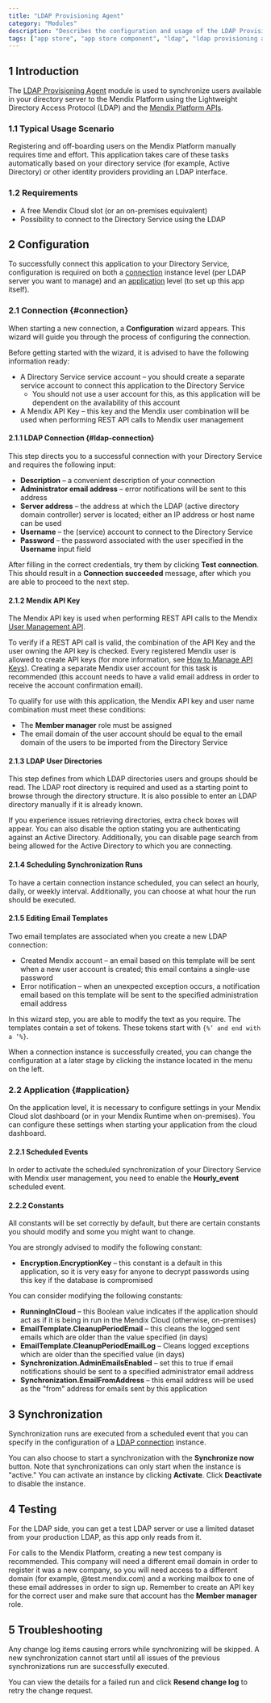 ```yaml
---
title: "LDAP Provisioning Agent"
category: "Modules"
description: "Describes the configuration and usage of the LDAP Provisioning Agent module, which is available in the Mendix App Store."
tags: ["app store", "app store component", "ldap", "ldap provisioning agent", "platform support"]
---
```


## 1 Introduction

The [LDAP Provisioning Agent](https://appstore.home.mendix.com/link/app/1218/) module is used to synchronize users available in your directory server to the Mendix Platform using the Lightweight Directory Access Protocol (LDAP) and the [Mendix Platform APIs](/apidocs-mxsdk/apidocs/). 

### 1.1 Typical Usage Scenario

Registering and off-boarding users on the Mendix Platform manually requires time and effort. This application takes care of these tasks automatically based on your directory service (for example, Active Directory) or other identity providers providing an LDAP interface.

### 1.2 Requirements

* A free Mendix Cloud slot (or an on-premises equivalent)
* Possibility to connect to the Directory Service using the LDAP

## 2 Configuration

To successfully connect this application to your Directory Service, configuration is required on both a [connection](#connection) instance level (per LDAP server you want to manage) and an [application](#application) level (to set up this app itself).

### 2.1 Connection {#connection}

When starting a new connection, a **Configuration** wizard appears. This wizard will guide you through the process of configuring the connection. 

Before getting started with the wizard, it is advised to have the following information ready:

* A Directory Service service account – you should create a separate service account to connect this application to the Directory Service
	* You should not use a user account for this, as this application will be dependent on the availability of this account
* A Mendix API Key – this key and the Mendix user combination will be used when performing REST API calls to Mendix user management

#### 2.1.1 LDAP Connection {#ldap-connection}

This step directs you to a successful connection with your Directory Service and requires the following input:

* **Description** – a convenient description of your connection 
* **Administrator email address** – error notifications will be sent to this address
* **Server address** – the address at which the LDAP (active directory domain controller) server is located; either an IP address or host name can be used
* **Username** – the (service) account to connect to the Directory Service
* **Password** – the password associated with the user specified in the **Username** input field

After filling in the correct credentials, try them by clicking **Test connection**. This should result in a **Connection succeeded** message, after which you are able to proceed to the next step.

#### 2.1.2 Mendix API Key

The Mendix API key is used when performing REST API calls to the Mendix [User Management API](/apidocs-mxsdk/apidocs/user-management-api). 

To verify if a REST API call is valid, the combination of the API Key and the user owning the API key is checked. Every registered Mendix user is allowed to create API keys (for more information, see [How to Manage API Keys](/developerportal/settings/api-key)). Creating a separate Mendix user account for this task is recommended (this account needs to have a valid email address in order to receive the account confirmation email).

To qualify for use with this application, the Mendix API key and user name combination must meet these conditions:

* The **Member manager** role must be assigned
* The email domain of the user account should be equal to the email domain of the users to be imported from the Directory Service

#### 2.1.3 LDAP User Directories

This step defines from which LDAP directories users and groups should be read. The LDAP root directory is required and used as a starting point to browse through the directory structure. It is also possible to enter an LDAP directory manually if it is already known.

If you experience issues retrieving directories, extra check boxes will appear. You can also disable the option stating you are authenticating against an Active Directory. Additionally, you can disable page search from being allowed for the Active Directory to which you are connecting.

#### 2.1.4 Scheduling Synchronization Runs

To have a certain connection instance scheduled, you can select an hourly, daily, or weekly interval. Additionally, you can choose at what hour the run should be executed.

#### 2.1.5 Editing Email Templates

Two email templates are associated when you create a new LDAP connection:

* Created Mendix account – an email based on this template will be sent when a new user account is created; this email contains a single-use password
* Error notification – when an unexpected exception occurs, a notification email based on this template will be sent to the specified administration email address

In this wizard step, you are able to modify the text as you require. The templates contain a set of tokens. These tokens start with `{%’ and end with a ‘%}`.

When a connection instance is successfully created, you can change the configuration at a later stage by clicking the instance located in the menu on the left.

### 2.2 Application {#application}

On the application level, it is necessary to configure settings in your Mendix Cloud slot dashboard (or in your Mendix Runtime when on-premises). You can configure these settings when starting your application from the cloud dashboard.

#### 2.2.1 Scheduled Events

In order to activate the scheduled synchronization of your Directory Service with Mendix user management, you need to enable the **Hourly_event** scheduled event.

#### 2.2.2 Constants

All constants will be set correctly by default, but there are certain constants you should modify and some you might want to change.

You are strongly advised to modify the following constant:

* **Encryption.EncryptionKey** – this constant is a default in this application, so it is very easy for anyone to decrypt passwords using this key if the database is compromised

You can consider modifying the following constants:

* **RunningInCloud** – this Boolean value indicates if the application should act as if it is being in run in the Mendix Cloud (otherwise, on-premises)
* **EmailTemplate.CleanupPeriodEmail** – this cleans the logged sent emails which are older than the value specified (in days)
* **EmailTemplate.CleanupPeriodEmailLog** – Cleans logged exceptions which are older than the specified value (in days)
* **Synchronization.AdminEmailsEnabled** – set this to true if email notifications should be sent to a specified administrator email address
* **Synchronization.EmailFromAddress** – this email address will be used as the "from" address for emails sent by this application

## 3 Synchronization

Synchronization runs are executed from a scheduled event that you can specify in the configuration of a [LDAP connection](#ldap-connection) instance.

You can also choose to start a synchronization with the **Synchronize now** button. Note that synchronizations can only start when the instance is "active." You can activate an instance by clicking **Activate**. Click **Deactivate** to disable the instance.

## 4 Testing

For the LDAP side, you can get a test LDAP server or use a limited dataset from your production LDAP, as this app only reads from it.

For calls to the Mendix Platform, creating a new test company is recommended. This company will need a different email domain in order to register it was a new company, so you will need access to a different domain (for example, @test.mendix.com) and a working mailbox to one of these email addresses in order to sign up. Remember to create an API key for the correct user and make sure that account has the **Member manager** role.

## 5 Troubleshooting

Any change log items causing errors while synchronizing will be skipped. A new synchronization cannot start until all issues of the previous synchronizations run are successfully executed.

You can view the details for a failed run and click **Resend change log** to retry the change request.
